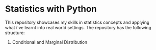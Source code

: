 # Statistics with Python
This repository showcases my skills in statistics concepts and applying what i've learnt into real world settings.
The repository has the following structure:
1. Conditional and Marginal Distribution
